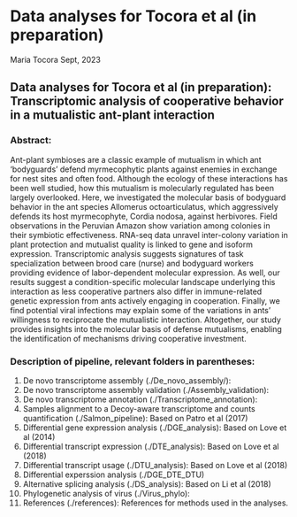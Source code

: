 Data analyses for Tocora et al (in preparation)
================
Maria Tocora 
Sept, 2023

## Data analyses for Tocora et al (in preparation): Transcriptomic analysis of cooperative behavior in a mutualistic ant-plant interaction

### Abstract: 
Ant-plant symbioses are a classic example of mutualism in which ant ‘bodyguards’ defend myrmecophytic plants against enemies in exchange for nest sites and often food. Although the ecology of these interactions has been well studied, how this mutualism is molecularly regulated has been largely overlooked. Here, we investigated the molecular basis of bodyguard behavior in the ant species Allomerus octoarticulatus, which aggressively defends its host myrmecophyte, Cordia nodosa, against herbivores. Field observations in the Peruvian Amazon show variation among colonies in their symbiotic effectiveness. RNA-seq data unravel inter-colony variation in plant protection and mutualist quality is linked to gene and isoform expression. Transcriptomic analysis suggests signatures of task specialization between brood care (nurse) and bodyguard workers providing evidence of labor-dependent molecular expression. As well, our results suggest a condition-specific molecular landscape underlying this interaction as less cooperative partners also differ in immune-related genetic expression from ants actively engaging in cooperation. Finally, we find potential viral infections may explain some of the variations in ants’ willingness to reciprocate the mutualistic interaction. Altogether, our study provides insights into the molecular basis of defense mutualisms, enabling the identification of mechanisms driving cooperative investment. 

### Description of pipeline, relevant folders in parentheses:
 1.  De novo transcriptome assembly (./De_novo_assembly/): 
 2.  De novo transcriptome assembly validation (./Assembly_validation): 
 3.  De novo transcriptome annotation (./Transcriptome_annotation):
 4.  Samples alignment to a Decoy-aware transcriptome and counts quantification (./Salmon_pipeline): Based on Patro et al (2017)
 5.  Differential gene expression analysis (./DGE_analysis): Based on Love et al (2014) 
 6.  Differential transcript expression (./DTE_analysis): Based on Love et al (2018)  
 7.  Differential transcript usage (./DTU_analysis): Based on Love et al (2018) 
 8.  Differential experssion analysis (./DGE_DTE_DTU)
 9.  Alternative splicing analysis (./DS_analysis): Based on Li et al (2018)
 10. Phylogenetic analysis of virus (./Virus_phylo): 
 11. References (./references): References for methods used in the analyses. 
